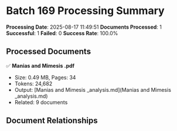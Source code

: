 # Batch 169 Processing Summary

**Processing Date**: 2025-08-17 11:49:51
**Documents Processed**: 1
**Successful**: 1
**Failed**: 0
**Success Rate**: 100.0%

## Processed Documents

✅ **Manias and Mimesis .pdf**
   - Size: 0.49 MB, Pages: 34
   - Tokens: 24,682
   - Output: [Manias and Mimesis _analysis.md](Manias and Mimesis _analysis.md)
   - Related: 9 documents

## Document Relationships
